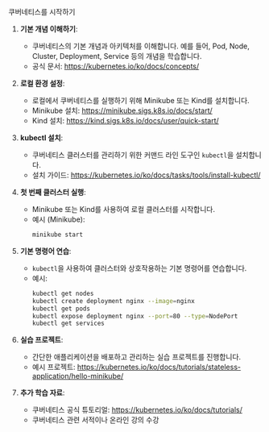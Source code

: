 쿠버네티스를 시작하기

1. **기본 개념 이해하기**:
   - 쿠버네티스의 기본 개념과 아키텍처를 이해합니다. 예를 들어, Pod, Node, Cluster, Deployment, Service 등의 개념을 학습합니다.
   - 공식 문서: https://kubernetes.io/ko/docs/concepts/

2. **로컬 환경 설정**:
   - 로컬에서 쿠버네티스를 실행하기 위해 Minikube 또는 Kind를 설치합니다.
   - Minikube 설치: https://minikube.sigs.k8s.io/docs/start/
   - Kind 설치: https://kind.sigs.k8s.io/docs/user/quick-start/

3. **kubectl 설치**:
   - 쿠버네티스 클러스터를 관리하기 위한 커맨드 라인 도구인 `kubectl`을 설치합니다.
   - 설치 가이드: https://kubernetes.io/ko/docs/tasks/tools/install-kubectl/

4. **첫 번째 클러스터 실행**:
   - Minikube 또는 Kind를 사용하여 로컬 클러스터를 시작합니다.
   - 예시 (Minikube):
     ```sh
     minikube start
     ```

5. **기본 명령어 연습**:
   - `kubectl`을 사용하여 클러스터와 상호작용하는 기본 명령어를 연습합니다.
   - 예시:
     ```sh
     kubectl get nodes
     kubectl create deployment nginx --image=nginx
     kubectl get pods
     kubectl expose deployment nginx --port=80 --type=NodePort
     kubectl get services
     ```

6. **실습 프로젝트**:
   - 간단한 애플리케이션을 배포하고 관리하는 실습 프로젝트를 진행합니다.
   - 예시 프로젝트: https://kubernetes.io/ko/docs/tutorials/stateless-application/hello-minikube/

7. **추가 학습 자료**:
   - 쿠버네티스 공식 튜토리얼: https://kubernetes.io/ko/docs/tutorials/
   - 쿠버네티스 관련 서적이나 온라인 강의 수강